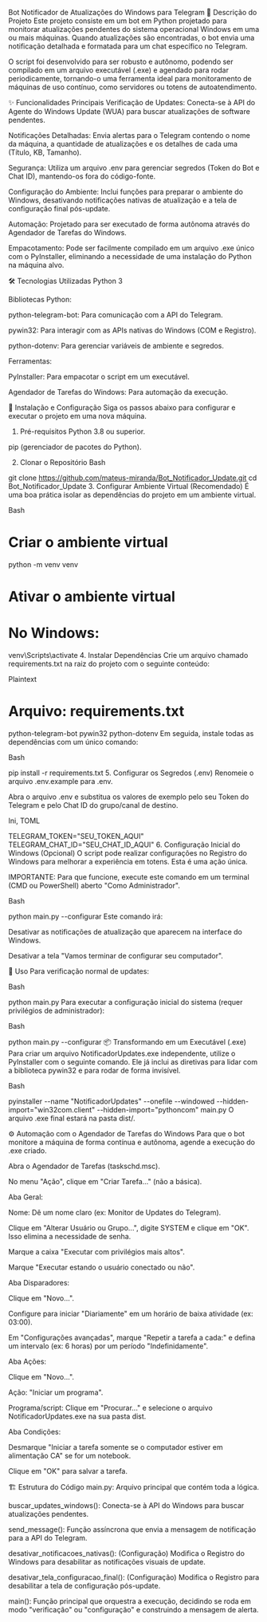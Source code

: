 Bot Notificador de Atualizações do Windows para Telegram
📖 Descrição do Projeto
Este projeto consiste em um bot em Python projetado para monitorar atualizações pendentes do sistema operacional Windows em uma ou mais máquinas. Quando atualizações são encontradas, o bot envia uma notificação detalhada e formatada para um chat específico no Telegram.

O script foi desenvolvido para ser robusto e autônomo, podendo ser compilado em um arquivo executável (.exe) e agendado para rodar periodicamente, tornando-o uma ferramenta ideal para monitoramento de máquinas de uso contínuo, como servidores ou totens de autoatendimento.

✨ Funcionalidades Principais
Verificação de Updates: Conecta-se à API do Agente do Windows Update (WUA) para buscar atualizações de software pendentes.

Notificações Detalhadas: Envia alertas para o Telegram contendo o nome da máquina, a quantidade de atualizações e os detalhes de cada uma (Título, KB, Tamanho).

Segurança: Utiliza um arquivo .env para gerenciar segredos (Token do Bot e Chat ID), mantendo-os fora do código-fonte.

Configuração do Ambiente: Inclui funções para preparar o ambiente do Windows, desativando notificações nativas de atualização e a tela de configuração final pós-update.

Automação: Projetado para ser executado de forma autônoma através do Agendador de Tarefas do Windows.

Empacotamento: Pode ser facilmente compilado em um arquivo .exe único com o PyInstaller, eliminando a necessidade de uma instalação do Python na máquina alvo.

🛠️ Tecnologias Utilizadas
Python 3

Bibliotecas Python:

python-telegram-bot: Para comunicação com a API do Telegram.

pywin32: Para interagir com as APIs nativas do Windows (COM e Registro).

python-dotenv: Para gerenciar variáveis de ambiente e segredos.

Ferramentas:

PyInstaller: Para empacotar o script em um executável.

Agendador de Tarefas do Windows: Para automação da execução.

🚀 Instalação e Configuração
Siga os passos abaixo para configurar e executar o projeto em uma nova máquina.

1. Pré-requisitos
Python 3.8 ou superior.

pip (gerenciador de pacotes do Python).

2. Clonar o Repositório
Bash

git clone https://github.com/mateus-miranda/Bot_Notificador_Update.git
cd Bot_Notificador_Update
3. Configurar Ambiente Virtual (Recomendado)
É uma boa prática isolar as dependências do projeto em um ambiente virtual.

Bash

# Criar o ambiente virtual
python -m venv venv

# Ativar o ambiente virtual
# No Windows:
venv\Scripts\activate
4. Instalar Dependências
Crie um arquivo chamado requirements.txt na raiz do projeto com o seguinte conteúdo:

Plaintext

# Arquivo: requirements.txt
python-telegram-bot
pywin32
python-dotenv
Em seguida, instale todas as dependências com um único comando:

Bash

pip install -r requirements.txt
5. Configurar os Segredos (.env)
Renomeie o arquivo .env.example para .env.

Abra o arquivo .env e substitua os valores de exemplo pelo seu Token do Telegram e pelo Chat ID do grupo/canal de destino.

Ini, TOML

TELEGRAM_TOKEN="SEU_TOKEN_AQUI"
TELEGRAM_CHAT_ID="SEU_CHAT_ID_AQUI"
6. Configuração Inicial do Windows (Opcional)
O script pode realizar configurações no Registro do Windows para melhorar a experiência em totens. Esta é uma ação única.

IMPORTANTE: Para que funcione, execute este comando em um terminal (CMD ou PowerShell) aberto "Como Administrador".

Bash

python main.py --configurar
Este comando irá:

Desativar as notificações de atualização que aparecem na interface do Windows.

Desativar a tela "Vamos terminar de configurar seu computador".

🏃 Uso
Para verificação normal de updates:

Bash

python main.py
Para executar a configuração inicial do sistema (requer privilégios de administrador):

Bash

python main.py --configurar
📦 Transformando em um Executável (.exe)
Para criar um arquivo NotificadorUpdates.exe independente, utilize o PyInstaller com o seguinte comando. Ele já inclui as diretivas para lidar com a biblioteca pywin32 e para rodar de forma invisível.

Bash

pyinstaller --name "NotificadorUpdates" --onefile --windowed --hidden-import="win32com.client" --hidden-import="pythoncom" main.py
O arquivo .exe final estará na pasta dist/.

⚙️ Automação com o Agendador de Tarefas do Windows
Para que o bot monitore a máquina de forma contínua e autônoma, agende a execução do .exe criado.

Abra o Agendador de Tarefas (taskschd.msc).

No menu "Ação", clique em "Criar Tarefa..." (não a básica).

Aba Geral:

Nome: Dê um nome claro (ex: Monitor de Updates do Telegram).

Clique em "Alterar Usuário ou Grupo...", digite SYSTEM e clique em "OK". Isso elimina a necessidade de senha.

Marque a caixa "Executar com privilégios mais altos".

Marque "Executar estando o usuário conectado ou não".

Aba Disparadores:

Clique em "Novo...".

Configure para iniciar "Diariamente" em um horário de baixa atividade (ex: 03:00).

Em "Configurações avançadas", marque "Repetir a tarefa a cada:" e defina um intervalo (ex: 6 horas) por um período "Indefinidamente".

Aba Ações:

Clique em "Novo...".

Ação: "Iniciar um programa".

Programa/script: Clique em "Procurar..." e selecione o arquivo NotificadorUpdates.exe na sua pasta dist.

Aba Condições:

Desmarque "Iniciar a tarefa somente se o computador estiver em alimentação CA" se for um notebook.

Clique em "OK" para salvar a tarefa.

🏗️ Estrutura do Código
main.py: Arquivo principal que contém toda a lógica.

buscar_updates_windows(): Conecta-se à API do Windows para buscar atualizações pendentes.

send_message(): Função assíncrona que envia a mensagem de notificação para a API do Telegram.

desativar_notificacoes_nativas(): (Configuração) Modifica o Registro do Windows para desabilitar as notificações visuais de update.

desativar_tela_configuracao_final(): (Configuração) Modifica o Registro para desabilitar a tela de configuração pós-update.

main(): Função principal que orquestra a execução, decidindo se roda em modo "verificação" ou "configuração" e construindo a mensagem de alerta.

